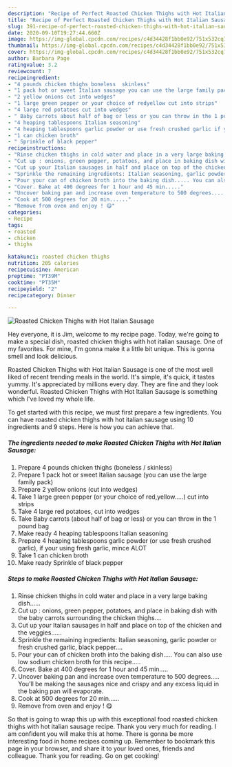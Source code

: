 ```yaml
---
description: "Recipe of Perfect Roasted Chicken Thighs with Hot Italian Sausage"
title: "Recipe of Perfect Roasted Chicken Thighs with Hot Italian Sausage"
slug: 391-recipe-of-perfect-roasted-chicken-thighs-with-hot-italian-sausage
date: 2020-09-10T19:27:44.660Z
image: https://img-global.cpcdn.com/recipes/c4d34428f1bb0e92/751x532cq70/roasted-chicken-thighs-with-hot-italian-sausage-recipe-main-photo.jpg
thumbnail: https://img-global.cpcdn.com/recipes/c4d34428f1bb0e92/751x532cq70/roasted-chicken-thighs-with-hot-italian-sausage-recipe-main-photo.jpg
cover: https://img-global.cpcdn.com/recipes/c4d34428f1bb0e92/751x532cq70/roasted-chicken-thighs-with-hot-italian-sausage-recipe-main-photo.jpg
author: Barbara Page
ratingvalue: 3.2
reviewcount: 7
recipeingredient:
- "4 pounds chicken thighs boneless  skinless"
- "1 pack hot or sweet Italian sausage you can use the large family pack"
- "2 yellow onions cut into wedges"
- "1 large green pepper or your choice of redyellow cut into strips"
- "4 large red potatoes cut into wedges"
- " Baby carrots about half of bag or less or you can throw in the 1 pound bag"
- "4 heaping tablespoons Italian seasoning"
- "4 heaping tablespoons garlic powder or use fresh crushed garlic if your using fresh garlic mince ALOT"
- "1 can chicken broth"
- " Sprinkle of black pepper"
recipeinstructions:
- "Rinse chicken thighs in cold water and place in a very large baking dish......"
- "Cut up : onions, green pepper, potatoes, and place in baking dish with the baby carrots surrounding the chicken thighs...."
- "Cut up your Italian sausages in half and place on top of the chicken and the veggies......"
- "Sprinkle the remaining ingredients: Italian seasoning, garlic powder or fresh crushed garlic, black pepper...."
- "Pour your can of chicken broth into the baking dish..... You can also use low sodium chicken broth for this recipe....."
- "Cover. Bake at 400 degrees for 1 hour and 45 min....."
- "Uncover baking pan and increase oven temperature to 500 degrees..... You’ll be making the sausages nice and crispy and any excess liquid in the baking pan will evaporate."
- "Cook at 500 degrees for 20 min......"
- "Remove from oven and enjoy ! 😋"
categories:
- Recipe
tags:
- roasted
- chicken
- thighs

katakunci: roasted chicken thighs 
nutrition: 205 calories
recipecuisine: American
preptime: "PT39M"
cooktime: "PT35M"
recipeyield: "2"
recipecategory: Dinner

---
```



![Roasted Chicken Thighs with Hot Italian Sausage](https://img-global.cpcdn.com/recipes/c4d34428f1bb0e92/751x532cq70/roasted-chicken-thighs-with-hot-italian-sausage-recipe-main-photo.jpg)

Hey everyone, it is Jim, welcome to my recipe page. Today, we're going to make a special dish, roasted chicken thighs with hot italian sausage. One of my favorites. For mine, I'm gonna make it a little bit unique. This is gonna smell and look delicious.



Roasted Chicken Thighs with Hot Italian Sausage is one of the most well liked of recent trending meals in the world. It's simple, it's quick, it tastes yummy. It's appreciated by millions every day. They are fine and they look wonderful. Roasted Chicken Thighs with Hot Italian Sausage is something which I've loved my whole life.


To get started with this recipe, we must first prepare a few ingredients. You can have roasted chicken thighs with hot italian sausage using 10 ingredients and 9 steps. Here is how you can achieve that.

<!--inarticleads1-->

##### The ingredients needed to make Roasted Chicken Thighs with Hot Italian Sausage:

1. Prepare 4 pounds chicken thighs (boneless / skinless)
1. Prepare 1 pack hot or sweet Italian sausage (you can use the large family pack)
1. Prepare 2 yellow onions (cut into wedges)
1. Take 1 large green pepper (or your choice of red,yellow.....) cut into strips
1. Take 4 large red potatoes, cut into wedges
1. Take  Baby carrots (about half of bag or less) or you can throw in the 1 pound bag
1. Make ready 4 heaping tablespoons Italian seasoning
1. Prepare 4 heaping tablespoons garlic powder (or use fresh crushed garlic), if your using fresh garlic, mince ALOT
1. Take 1 can chicken broth
1. Make ready  Sprinkle of black pepper




<!--inarticleads2-->

##### Steps to make Roasted Chicken Thighs with Hot Italian Sausage:

1. Rinse chicken thighs in cold water and place in a very large baking dish......
1. Cut up : onions, green pepper, potatoes, and place in baking dish with the baby carrots surrounding the chicken thighs....
1. Cut up your Italian sausages in half and place on top of the chicken and the veggies......
1. Sprinkle the remaining ingredients: Italian seasoning, garlic powder or fresh crushed garlic, black pepper....
1. Pour your can of chicken broth into the baking dish..... You can also use low sodium chicken broth for this recipe.....
1. Cover. Bake at 400 degrees for 1 hour and 45 min.....
1. Uncover baking pan and increase oven temperature to 500 degrees..... You’ll be making the sausages nice and crispy and any excess liquid in the baking pan will evaporate.
1. Cook at 500 degrees for 20 min......
1. Remove from oven and enjoy ! 😋




So that is going to wrap this up with this exceptional food roasted chicken thighs with hot italian sausage recipe. Thank you very much for reading. I am confident you will make this at home. There is gonna be more interesting food in home recipes coming up. Remember to bookmark this page in your browser, and share it to your loved ones, friends and colleague. Thank you for reading. Go on get cooking!
